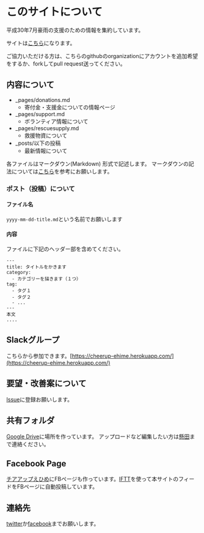 # このサイトについて

平成30年7月豪雨の支援のための情報を集約しています。

サイトは[こちら](https://cheerup-ehime.github.io)になります。

ご協力いただける方は、こちらのgithubのorganizationにアカウントを追加希望をするか、forkしてpull request送ってください。

## 内容について

- _pages/donations.md
    - 寄付金・支援金についての情報ページ
- _pages/support.md
    - ボランティア情報について
- _pages/rescuesupply.md
    - 救援物資について
- _posts/以下の投稿
    - 最新情報について

各ファイルはマークダウン(Markdown) 形式で記述します。
マークダウンの記法については[こちら](https://qiita.com/kamorits/items/6f342da395ad57468ae3)を参考にお願いします。

### ポスト（投稿）について
#### ファイル名

`yyyy-mm-dd-title.md`という名前でお願いします

#### 内容
ファイルに下記のヘッダー部を含めてください。

```
---
title: タイトルをかきます
category:
  - カテゴリーを描きます（１つ）
tag:
  - タグ１
  - タグ２
  - ...
---
本文
....
```

## Slackグループ

こちらから参加できます。[https://cheerup-ehime.herokuapp.com/](https://cheerup-ehime.herokuapp.com/)

## 要望・改善案について

[Issue](https://github.com/cheerup-ehime/cheerup-ehime.github.io/issues)に登録お願いします。

## 共有フォルダ

[Google Drive](https://drive.google.com/drive/folders/19aEZBewHWVj8icLh-EzzqdFgYBTIAkcc?usp=sharing)に場所を作っています。
アップロードなど編集したい方は[懸田](https://facebook.com/takeshi.kakeda)まで連絡ください。

## Facebook Page
[チアアップえひめ](https://www.facebook.com/%E3%83%81%E3%82%A2%E3%82%A2%E3%83%83%E3%83%97%E3%81%88%E3%81%B2%E3%82%81%E6%84%9B%E5%AA%9B%E3%81%AE%E5%BE%A9%E8%88%88%E6%94%AF%E6%8F%B4%E6%83%85%E5%A0%B1%E3%82%B5%E3%82%A4%E3%83%88-237899887021906/?modal=admin_todo_tour)にFBページも作っています。[IFTT](https://ifttt.com/applets/hPdYr2CX-post-rss-feed-to-facebookpage-twitter)を使って本サイトのフィードをFBページに自動投稿しています。

## 連絡先

[twitter](https://twitter.com/kkd)か[facebook](https://facebook.com/takeshi.kakeda)までお願いします。
